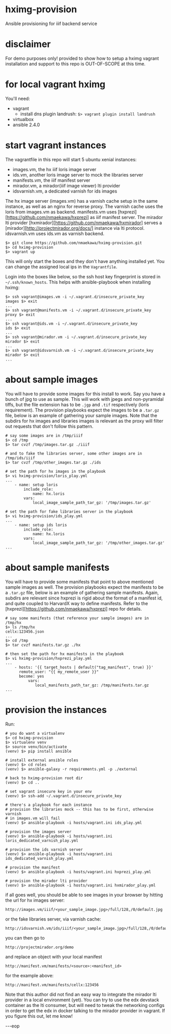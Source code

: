 
# hximg-provision
Ansible provisioning for iiif backend service

# disclaimer
For demo purposes only! provided to show how to setup a hximg vagrant
installation and support to this repo is OUT-OF-SCOPE at this time.


# for local vagrant hximg

You'll need:

- vagrant
    - install dns plugin landrush: `$> vagrant plugin install landrush`
- virtualbox
- ansible 2.4.0

# start vagrant instances

The vagrantfile in this repo will start 5 ubuntu xenial instances:

- images.vm, the hx iiif loris image server
- ids.vm, another loris image server to mock the libraries server
- manifests.vm, the iiif manifest server
- mirador.vm, a mirador(iiif image viewer) lti provider
- idsvarnish.vm, a dedicated varnish for ids images

The hx image server (images.vm) has a varnish cache setup in the same instance,
as well as an nginx for reverse proxy. The varnish cache uses the loris from
images.vm as backend. manifests.vm uses
[hxprezi][https://github.com/nmaekawa/hxprezi] as iiif manifest
server. The mirador lti provider
[hxmirador][https://github.com/nmaekawa/hxmirador] serves a
[mirador][http://projectmirador.org/docs/] instance via lti protocol.
idsvarnish.vm uses ids.vm as varnish backend.


    $> git clone https://github.com/nmaekawa/hximg-provision.git
    $> cd hximg-provision
    $> vagrant up


This will only start the boxes and they don't have anything installed yet. You
can change the assigned local ips in the `Vagrantfile`.

Login into the boxes like below, so the ssh host key
fingerprint is stored in `~/.ssh/known_hosts`. This helps with ansible-playbook
when installing hximg:

    $> ssh vagrant@images.vm -i ~/.vagrant.d/insecure_private_key
    images $> exit
    ...
    $> ssh vagrant@manifests.vm -i ~/.vagrant.d/insecure_private_key
    proxy $> exit
    ...
    $> ssh vagrant@ids.vm -i ~/.vagrant.d/insecure_private_key
    ids $> exit
    ...
    $> ssh vagrant@mirador.vm -i ~/.vagrant.d/insecure_private_key
    mirador $> exit
    ...
    $> ssh vagrant@idsvarnish.vm -i ~/.vagrant.d/insecure_private_key
    mirador $> exit
    ...

# about sample images

You will have to provide some images for this install to work. Say you have a
bunch of jpg to use as sample. This will work with jpegs and non-pyramidal tiffs,
but the file extension has to be `.jgp` and `.tif` respectively (loris
requirement). The provision playbooks expect the images to be a `.tar.gz`
file, below is an example of gathering your sample images. Note that the
subdirs for hx images and libraries images is relevant as the proxy will filter
out requests that don't follow this pattern.


    # say some images are in /tmp/iiif
    $> cd /tmp
    $> tar cvzf /tmp/images.tar.gz ./iiif
    
    # and to fake the libraries server, some other images are in /tmp/ids/iiif
    $> tar cvzf /tmp/other_images.tar.gz ./ids

    # set the path for hx images in the playbook
    $> vi hximg-provision/loris_play.yml
    ...
        - name: setup loris
            include_role:
                name: hx.loris
            vars:
                local_image_sample_path_tar_gz: '/tmp/images.tar.gz'
    
    # set the path for fake libraries server in the playbook
    $> vi hximg-provision/ids_play.yml
    ...
        - name: setup ids loris
            include_role:
                name: hx.loris
            vars:
                local_image_sample_path_tar_gz: '/tmp/other_images.tar.gz'
    ...


# about sample manifests

You will have to provide some manifests that point to above mentioned sample
images as well. The provision playbooks expect the manifests to be a `.tar.gz`
file, below is an example of gathering sample manifests. Again, subdirs are
relevant since hxprezi is rigid about the format of a manifest id, and quite
coupled to HarvardX way to define manifests. Refer to the
[hxprezi][https://github.com/nmaekawa/hxprezi] repo for details.

    # say some manifests (that reference your sample images) are in /tmp/hx
    $> ls /tmp/hx
    cellx:123456.json
    ...
    $> cd /tmp
    $> tar cvzf manifests.tar.gz ./hx

    # then set the path for hx manifests in the playbook
    $> vi hximg-provision/hxprezi_play.yml
    ...
        - hosts: '{{ target_hosts | default("tag_manifest", true) }}'
          remote_user: "{{ my_remote_user }}"
          become: yes
              vars:
                 local_manifests_path_tar_gz: /tmp/manifests.tar.gz
    ...


# provision the instances

Run:

    # you do want a virtualenv
    $> cd hximg-provision
    $> virtualenv venv
    $> source venv/bin/activate
    (venv) $> pip install ansible
    
    # install external ansible roles
    (venv) $> cd roles
    (venv) $> ansible-galaxy -r requirements.yml -p ./external
    
    # back to hximg-provision root dir
    (venv) $> cd ..
    
    # set vagrant insecure key in your env
    (venv) $> ssh-add ~/.vagrant.d/insecure_private_key
    
    # there's a playbook for each instance
    # provision the libraries mock -- this has to be first, otherwise varnish
    # in images.vm will fail
    (venv) $> ansible-playbook -i hosts/vagrant.ini ids_play.yml
    
    # provision the images server
    (venv) $> ansible-playbook -i hosts/vagrant.ini loris_dedicated_varnish_play.yml
    
    # provision the ids varnish server
    (venv) $> ansible-playbook -i hosts/vagrant.ini ids_dedicated_varnish_play.yml
    
    # provision the manifest
    (venv) $> ansible-playbook -i hosts/vagrant.ini hxprezi_play.yml
    
    # provision the mirador lti provider
    (venv) $> ansible-playbook -i hosts/vagrant.ini hxmirador_play.yml

if all goes well, you should be able to see images in your browser by hitting
the url for hx images server:

    http://images.vm/iiif/<your_sample_image.jpg>/full/128,/0/default.jpg


or the fake libraries server, via varnish cache:

    http://idsvarnish.vm/ids/iiif/<your_sample_image.jpg>/full/128,/0/default.jpg


you can then go to

    http://projectmirador.org/demo


and replace an object with your local manifest

    http://manifest.vm/manifests/<source>:<manifest_id>


for the example above:

    http://manifest.vm/manifests/cellx:123456


Note that this author did not find an easy way to integrate the mirador lti
provider in a local environment (yet). You can try to use the edx devstack
container as the lti consumer, but will need to tweak the networking configs in
order to get the edx in docker talking to the mirador provider in vagrant. If
you figure this out, let me know!



---eop




